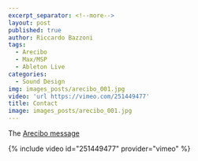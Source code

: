 ```yaml
---
excerpt_separator: <!--more-->
layout: post
published: true
author: Riccardo Bazzoni
tags:
  - Arecibo
  - Max/MSP
  - Ableton Live
categories:
  - Sound Design
img: images_posts/arecibo_001.jpg
video: 'url https://vimeo.com/251449477'
title: Contact
image: images_posts/arecibo_001.jpg
---
```





The [Arecibo message](https://en.wikipedia.org/wiki/Arecibo_message)

{% include video id="251449477" provider="vimeo" %}
